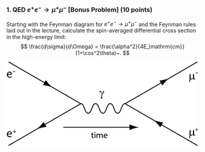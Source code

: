 ### 1. **QED $e^+e^- \to\mu^+\mu^-$** \[Bonus Problem\] (10 points)

Starting with the Feynman diagram for $e^+e^-\to\mu^+\mu^-$ and the Feynman rules laid out in the lecture, calculate the spin-averaged differential cross section in the high-energy limit:
$$
\frac{d\sigma}{d\Omega} = \frac{\alpha^2}{4E_\mathrm{cm}}(1+\cos^2\theta)~.
$$

![](img/eemm.png)
